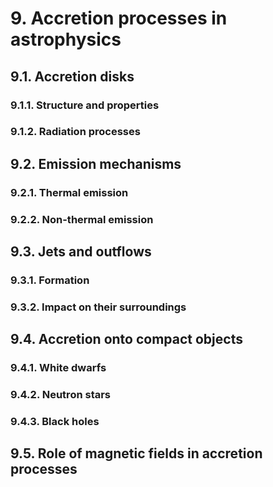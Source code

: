 # 9. Accretion processes in astrophysics

## 9.1. Accretion disks
### 9.1.1. Structure and properties
### 9.1.2. Radiation processes

## 9.2. Emission mechanisms
### 9.2.1. Thermal emission
### 9.2.2. Non-thermal emission

## 9.3. Jets and outflows
### 9.3.1. Formation
### 9.3.2. Impact on their surroundings

## 9.4. Accretion onto compact objects
### 9.4.1. White dwarfs
### 9.4.2. Neutron stars
### 9.4.3. Black holes

## 9.5. Role of magnetic fields in accretion processes